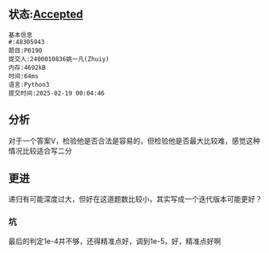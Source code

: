 ## 状态:[Accepted](http://dsbpython.openjudge.cn/dspythonbook/solution/48305943/)
    基本信息
    #:48305943
    题目:P0190
    提交人:2400010836姚一凡(Zhuiy)
    内存:4692kB
    时间:64ms
    语言:Python3
    提交时间:2025-02-19 00:04:46
## 分析
对于一个答案V，检验他是否合法是容易的，但检验他是否最大比较难，感觉这种情况比较适合写二分
## 更进
递归有可能深度过大，但好在这道题数比较小，其实写成一个迭代版本可能更好？
### 坑
最后的判定1e-4并不够，还得精准点好，调到1e-5，好，精准点好啊
